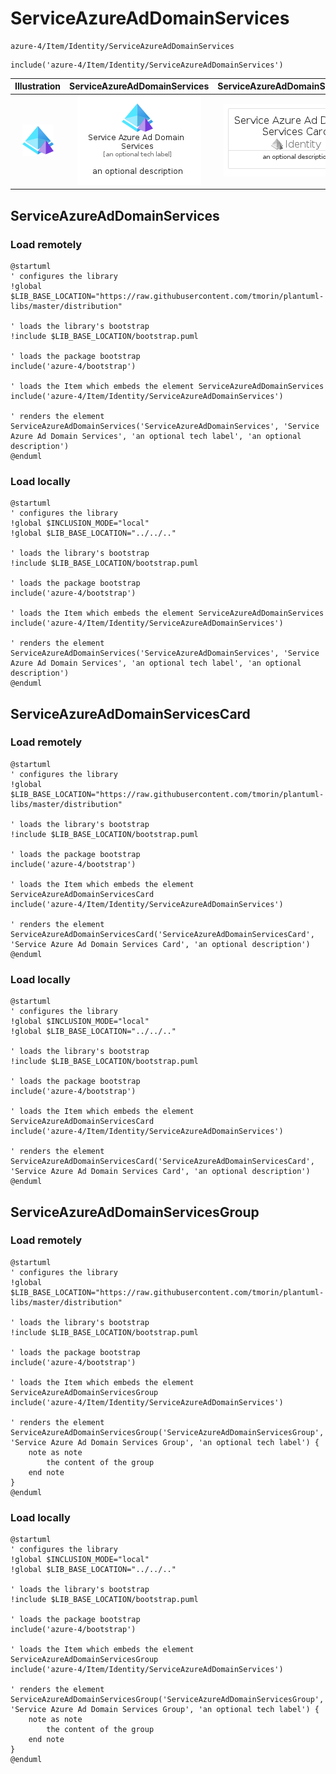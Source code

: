 # ServiceAzureAdDomainServices


```text
azure-4/Item/Identity/ServiceAzureAdDomainServices
```

```text
include('azure-4/Item/Identity/ServiceAzureAdDomainServices')
```



| Illustration | ServiceAzureAdDomainServices | ServiceAzureAdDomainServicesCard | ServiceAzureAdDomainServicesGroup |
| :---: | :---: | :---: | :---: |
| ![illustration for Illustration](../../../azure-4/Item/Identity/ServiceAzureAdDomainServices.png) | ![illustration for ServiceAzureAdDomainServices](../../../azure-4/Item/Identity/ServiceAzureAdDomainServices.Local.png) | ![illustration for ServiceAzureAdDomainServicesCard](../../../azure-4/Item/Identity/ServiceAzureAdDomainServicesCard.Local.png) | ![illustration for ServiceAzureAdDomainServicesGroup](../../../azure-4/Item/Identity/ServiceAzureAdDomainServicesGroup.Local.png) |




## ServiceAzureAdDomainServices

### Load remotely
```plantuml
@startuml
' configures the library
!global $LIB_BASE_LOCATION="https://raw.githubusercontent.com/tmorin/plantuml-libs/master/distribution"

' loads the library's bootstrap
!include $LIB_BASE_LOCATION/bootstrap.puml

' loads the package bootstrap
include('azure-4/bootstrap')

' loads the Item which embeds the element ServiceAzureAdDomainServices
include('azure-4/Item/Identity/ServiceAzureAdDomainServices')

' renders the element
ServiceAzureAdDomainServices('ServiceAzureAdDomainServices', 'Service Azure Ad Domain Services', 'an optional tech label', 'an optional description')
@enduml
```

### Load locally
```plantuml
@startuml
' configures the library
!global $INCLUSION_MODE="local"
!global $LIB_BASE_LOCATION="../../.."

' loads the library's bootstrap
!include $LIB_BASE_LOCATION/bootstrap.puml

' loads the package bootstrap
include('azure-4/bootstrap')

' loads the Item which embeds the element ServiceAzureAdDomainServices
include('azure-4/Item/Identity/ServiceAzureAdDomainServices')

' renders the element
ServiceAzureAdDomainServices('ServiceAzureAdDomainServices', 'Service Azure Ad Domain Services', 'an optional tech label', 'an optional description')
@enduml
```

## ServiceAzureAdDomainServicesCard

### Load remotely
```plantuml
@startuml
' configures the library
!global $LIB_BASE_LOCATION="https://raw.githubusercontent.com/tmorin/plantuml-libs/master/distribution"

' loads the library's bootstrap
!include $LIB_BASE_LOCATION/bootstrap.puml

' loads the package bootstrap
include('azure-4/bootstrap')

' loads the Item which embeds the element ServiceAzureAdDomainServicesCard
include('azure-4/Item/Identity/ServiceAzureAdDomainServices')

' renders the element
ServiceAzureAdDomainServicesCard('ServiceAzureAdDomainServicesCard', 'Service Azure Ad Domain Services Card', 'an optional description')
@enduml
```

### Load locally
```plantuml
@startuml
' configures the library
!global $INCLUSION_MODE="local"
!global $LIB_BASE_LOCATION="../../.."

' loads the library's bootstrap
!include $LIB_BASE_LOCATION/bootstrap.puml

' loads the package bootstrap
include('azure-4/bootstrap')

' loads the Item which embeds the element ServiceAzureAdDomainServicesCard
include('azure-4/Item/Identity/ServiceAzureAdDomainServices')

' renders the element
ServiceAzureAdDomainServicesCard('ServiceAzureAdDomainServicesCard', 'Service Azure Ad Domain Services Card', 'an optional description')
@enduml
```

## ServiceAzureAdDomainServicesGroup

### Load remotely
```plantuml
@startuml
' configures the library
!global $LIB_BASE_LOCATION="https://raw.githubusercontent.com/tmorin/plantuml-libs/master/distribution"

' loads the library's bootstrap
!include $LIB_BASE_LOCATION/bootstrap.puml

' loads the package bootstrap
include('azure-4/bootstrap')

' loads the Item which embeds the element ServiceAzureAdDomainServicesGroup
include('azure-4/Item/Identity/ServiceAzureAdDomainServices')

' renders the element
ServiceAzureAdDomainServicesGroup('ServiceAzureAdDomainServicesGroup', 'Service Azure Ad Domain Services Group', 'an optional tech label') {
    note as note
        the content of the group
    end note
}
@enduml
```

### Load locally
```plantuml
@startuml
' configures the library
!global $INCLUSION_MODE="local"
!global $LIB_BASE_LOCATION="../../.."

' loads the library's bootstrap
!include $LIB_BASE_LOCATION/bootstrap.puml

' loads the package bootstrap
include('azure-4/bootstrap')

' loads the Item which embeds the element ServiceAzureAdDomainServicesGroup
include('azure-4/Item/Identity/ServiceAzureAdDomainServices')

' renders the element
ServiceAzureAdDomainServicesGroup('ServiceAzureAdDomainServicesGroup', 'Service Azure Ad Domain Services Group', 'an optional tech label') {
    note as note
        the content of the group
    end note
}
@enduml
```


